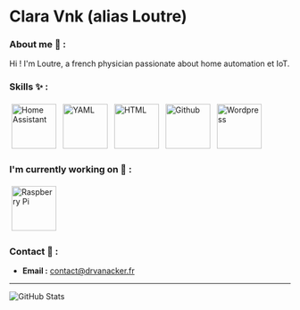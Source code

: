 # Clara Vnk (alias Loutre)

### About me 👀 :

Hi ! I'm Loutre, a french physician passionate about home automation et IoT.

### Skills ✨ :

<img src="https://images.icon-icons.com/2107/PNG/512/file_type_homeassistant_icon_130543.png" alt="Home Assistant" height="80" style="vertical-align:top; margin:4px">  <img src="https://upload.wikimedia.org/wikipedia/commons/5/5a/Official_YAML_Logo.svg" alt="YAML" height="80" style="vertical-align:top; margin:4px"> <img src="https://upload.wikimedia.org/wikipedia/commons/6/61/HTML5_logo_and_wordmark.svg" alt="HTML" height="80" style="vertical-align:top; margin:4px"> <img src="https://github.githubassets.com/assets/GitHub-Mark-ea2971cee799.png" alt="Github" height="80" style="vertical-align:top; margin:4px"> <img src="https://upload.wikimedia.org/wikipedia/commons/9/98/WordPress_blue_logo.svg" alt="Wordpress" height="80" style="vertical-align:top; margin:4px">

### I'm currently working on 🚧 :

<img src="https://www.raspberrypi.com/app/uploads/2022/02/COLOUR-Raspberry-Pi-Symbol-Registered-300x300.png" alt="Raspberry Pi" height="80" style="vertical-align:top; margin:4px">

### Contact 💌 :

- **Email :** contact@drvanacker.fr

---

![GitHub Stats](https://github-readme-stats.vercel.app/api?username=claravnk&show_icons=true&theme=radical)